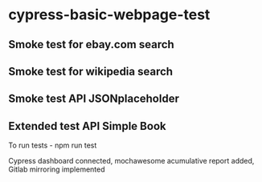 # cypress-basic-webpage-test
## Smoke test for ebay.com search
## Smoke test for wikipedia search
## Smoke test API JSONplaceholder
## Extended test API Simple Book
To run tests - npm run test

Cypress dashboard connected, mochawesome acumulative report added, Gitlab mirroring implemented
